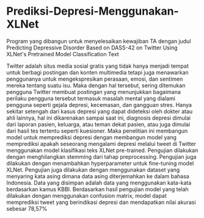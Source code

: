 # Prediksi-Depresi-Menggunakan-XLNet
Program yang dibangun untuk menyelesaikan kewajiban TA dengan judul Predicting Depressive Disorder Based on DASS-42 on Twitter Using XLNet's Pretrained Model Classification Text

Twitter adalah situs media sosial gratis yang tidak hanya menjadi tempat untuk berbagi postingan dan konten
multimedia tetapi juga menawarkan penggunanya untuk mengekspresikan perasaan, emosi, dan sentimen mereka
tentang suatu isu. Maka dengan hal tersebut, sering ditemukan pengguna Twitter membuat postingan yang
menunjukkan bagaimana perilaku pengguna tersebut termasuk masalah mental yang dialami pengguna seperti gejala
depresi, kecemasan, dan gangguan stres. Hanya sekitar setengah dari kasus depresi yang dapat dideteksi oleh dokter
atau ahli lainnya, hal ini dikarenakan sampai saat ini, diagnosis depresi dimulai dari laporan pasien, keluarga, atau
teman dekat pasien, atau juga dimulai dari hasil tes tertentu seperti kuesioner. Maka penelitian ini membangun
model untuk memprediksi depresi dengan membangun model yang memprediksi apakah seseorang mengalami
depresi melalui tweet di Twitter menggunakan model klasifikasi teks XLNet pre-trained. Pengujian dilakukan
dengan menghilangkan stemming dari tahap preprocessing. Pengujian juga dilakukan dengan menambahkan
hyperparameter untuk fine-tuning model XLNet. Pengujian juga dilakukan dengan menggunakan dataset yang
menyaring kata asing dimana data asing diterjemahkan ke dalam bahasa Indonesia. Data yang disimpan adalah data
yang menggunakan kata-kata berdasarkan kamus KBBI. Berdasarkan hasil pengujian model yang telah dilakukan
dengan menggunakan confusion matrix, model dapat memprediksi tweet yang berindikasi depresi dan mendapatkan
nilai akurasi sebesar 78,57%
